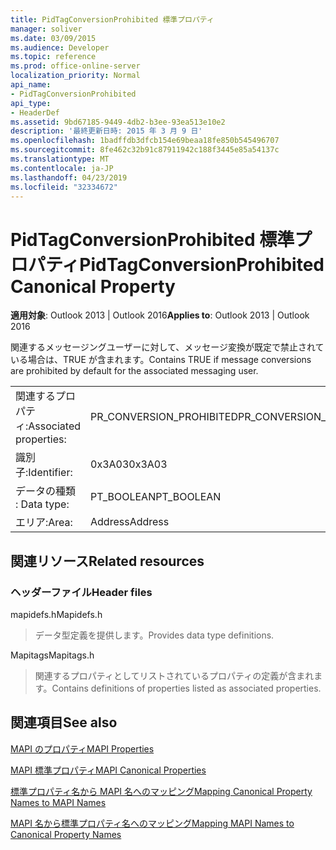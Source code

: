 ```yaml
---
title: PidTagConversionProhibited 標準プロパティ
manager: soliver
ms.date: 03/09/2015
ms.audience: Developer
ms.topic: reference
ms.prod: office-online-server
localization_priority: Normal
api_name:
- PidTagConversionProhibited
api_type:
- HeaderDef
ms.assetid: 9bd67185-9449-4db2-b3ee-93ea513e10e2
description: '最終更新日時: 2015 年 3 月 9 日'
ms.openlocfilehash: 1badffdb3dfcb154e69beaa18fe850b545496707
ms.sourcegitcommit: 8fe462c32b91c87911942c188f3445e85a54137c
ms.translationtype: MT
ms.contentlocale: ja-JP
ms.lasthandoff: 04/23/2019
ms.locfileid: "32334672"
---
```

# <a name="pidtagconversionprohibited-canonical-property"></a><span data-ttu-id="11184-103">PidTagConversionProhibited 標準プロパティ</span><span class="sxs-lookup"><span data-stu-id="11184-103">PidTagConversionProhibited Canonical Property</span></span>

  
  
<span data-ttu-id="11184-104">**適用対象**: Outlook 2013 | Outlook 2016</span><span class="sxs-lookup"><span data-stu-id="11184-104">**Applies to**: Outlook 2013 | Outlook 2016</span></span> 
  
<span data-ttu-id="11184-105">関連するメッセージングユーザーに対して、メッセージ変換が既定で禁止されている場合は、TRUE が含まれます。</span><span class="sxs-lookup"><span data-stu-id="11184-105">Contains TRUE if message conversions are prohibited by default for the associated messaging user.</span></span>
  
|||
|:-----|:-----|
|<span data-ttu-id="11184-106">関連するプロパティ:</span><span class="sxs-lookup"><span data-stu-id="11184-106">Associated properties:</span></span>  <br/> |<span data-ttu-id="11184-107">PR_CONVERSION_PROHIBITED</span><span class="sxs-lookup"><span data-stu-id="11184-107">PR_CONVERSION_PROHIBITED</span></span>  <br/> |
|<span data-ttu-id="11184-108">識別子:</span><span class="sxs-lookup"><span data-stu-id="11184-108">Identifier:</span></span>  <br/> |<span data-ttu-id="11184-109">0x3A03</span><span class="sxs-lookup"><span data-stu-id="11184-109">0x3A03</span></span>  <br/> |
|<span data-ttu-id="11184-110">データの種類 : </span><span class="sxs-lookup"><span data-stu-id="11184-110">Data type:</span></span>  <br/> |<span data-ttu-id="11184-111">PT_BOOLEAN</span><span class="sxs-lookup"><span data-stu-id="11184-111">PT_BOOLEAN</span></span>  <br/> |
|<span data-ttu-id="11184-112">エリア:</span><span class="sxs-lookup"><span data-stu-id="11184-112">Area:</span></span>  <br/> |<span data-ttu-id="11184-113">Address</span><span class="sxs-lookup"><span data-stu-id="11184-113">Address</span></span>  <br/> |
   
## <a name="related-resources"></a><span data-ttu-id="11184-114">関連リソース</span><span class="sxs-lookup"><span data-stu-id="11184-114">Related resources</span></span>

### <a name="header-files"></a><span data-ttu-id="11184-115">ヘッダーファイル</span><span class="sxs-lookup"><span data-stu-id="11184-115">Header files</span></span>

<span data-ttu-id="11184-116">mapidefs.h</span><span class="sxs-lookup"><span data-stu-id="11184-116">Mapidefs.h</span></span>
  
> <span data-ttu-id="11184-117">データ型定義を提供します。</span><span class="sxs-lookup"><span data-stu-id="11184-117">Provides data type definitions.</span></span>
    
<span data-ttu-id="11184-118">Mapitags</span><span class="sxs-lookup"><span data-stu-id="11184-118">Mapitags.h</span></span>
  
> <span data-ttu-id="11184-119">関連するプロパティとしてリストされているプロパティの定義が含まれます。</span><span class="sxs-lookup"><span data-stu-id="11184-119">Contains definitions of properties listed as associated properties.</span></span>
    
## <a name="see-also"></a><span data-ttu-id="11184-120">関連項目</span><span class="sxs-lookup"><span data-stu-id="11184-120">See also</span></span>



[<span data-ttu-id="11184-121">MAPI のプロパティ</span><span class="sxs-lookup"><span data-stu-id="11184-121">MAPI Properties</span></span>](mapi-properties.md)
  
[<span data-ttu-id="11184-122">MAPI 標準プロパティ</span><span class="sxs-lookup"><span data-stu-id="11184-122">MAPI Canonical Properties</span></span>](mapi-canonical-properties.md)
  
[<span data-ttu-id="11184-123">標準プロパティ名から MAPI 名へのマッピング</span><span class="sxs-lookup"><span data-stu-id="11184-123">Mapping Canonical Property Names to MAPI Names</span></span>](mapping-canonical-property-names-to-mapi-names.md)
  
[<span data-ttu-id="11184-124">MAPI 名から標準プロパティ名へのマッピング</span><span class="sxs-lookup"><span data-stu-id="11184-124">Mapping MAPI Names to Canonical Property Names</span></span>](mapping-mapi-names-to-canonical-property-names.md)

